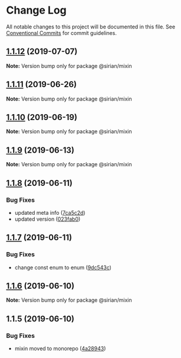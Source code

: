 # Change Log

All notable changes to this project will be documented in this file.
See [Conventional Commits](https://conventionalcommits.org) for commit guidelines.

## [1.1.12](https://github.com/sirian/js/compare/@sirian/mixin@1.1.11...@sirian/mixin@1.1.12) (2019-07-07)

**Note:** Version bump only for package @sirian/mixin





## [1.1.11](https://github.com/sirian/js/compare/@sirian/mixin@1.1.10...@sirian/mixin@1.1.11) (2019-06-26)

**Note:** Version bump only for package @sirian/mixin





## [1.1.10](https://github.com/sirian/js/compare/@sirian/mixin@1.1.9...@sirian/mixin@1.1.10) (2019-06-19)

**Note:** Version bump only for package @sirian/mixin





## [1.1.9](https://github.com/sirian/js/compare/@sirian/mixin@1.1.8...@sirian/mixin@1.1.9) (2019-06-13)

**Note:** Version bump only for package @sirian/mixin





## [1.1.8](https://github.com/sirian/js/compare/@sirian/mixin@1.1.7...@sirian/mixin@1.1.8) (2019-06-11)


### Bug Fixes

* updated meta info ([7ca5c2d](https://github.com/sirian/js/commit/7ca5c2d))
* updated version ([023fab0](https://github.com/sirian/js/commit/023fab0))





## [1.1.7](https://github.com/sirian/js/compare/@sirian/mixin@1.1.6...@sirian/mixin@1.1.7) (2019-06-11)


### Bug Fixes

* change const enum to enum ([9dc543c](https://github.com/sirian/js/commit/9dc543c))





## [1.1.6](https://github.com/sirian/js/compare/@sirian/mixin@1.1.5...@sirian/mixin@1.1.6) (2019-06-10)

**Note:** Version bump only for package @sirian/mixin





## 1.1.5 (2019-06-10)


### Bug Fixes

* mixin moved to monorepo ([4a28943](https://github.com/sirian/js/commit/4a28943))
